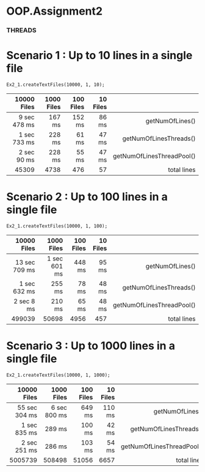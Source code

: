 # OOP.Assignment2

### THREADS 

























# Scenario 1 : Up to 10 lines in a single file
`Ex2_1.createTextFiles(10000, 1, 10);`

| 10000 Files | 1000 Files | 100 Files |      10 Files |                                |
|------------:|-----------:|----------:|--------------:|-------------------------------:|
| 9 sec 478 ms|     167 ms |    152 ms |   86 ms |                getNumOfLines() |
| 1 sec 733 ms|     228 ms |     61 ms |   47 ms |         getNumOfLinesThreads() |
|  2 sec 90 ms|     228 ms |     55 ms |   47 ms |      getNumOfLinesThreadPool() |
|  45309      |       4738 |       476 |      57 |                    total lines |


# Scenario 2 : Up to 100 lines in a single file
`Ex2_1.createTextFiles(10000, 1, 100);`

|   10000 Files |   1000 Files | 100 Files | 10 Files |                                |
|--------------:|-------------:|----------:|---------:|-------------------------------:|
| 13 sec 709 ms | 1 sec 601 ms |    448 ms |    95 ms |                getNumOfLines() |
|  1 sec 632 ms |       255 ms |     78 ms |    48 ms |         getNumOfLinesThreads() |
|    2 sec 8 ms |       210 ms |     65 ms |    48 ms |      getNumOfLinesThreadPool() |
|        499039 |        50698 |      4956 |      457 |                    total lines |


# Scenario 3 : Up to 1000 lines in a single file
`Ex2_1.createTextFiles(10000, 1, 1000);`

|   10000 Files |   1000 Files | 100 Files | 10 Files |                                |
|--------------:|-------------:|----------:|---------:|-------------------------------:|
| 55 sec 304 ms | 6 sec 800 ms |    649 ms |   110 ms |                getNumOfLines() |
|  1 sec 835 ms |       289 ms |    100 ms |    42 ms |         getNumOfLinesThreads() |
|  2 sec 251 ms |       286 ms |    103 ms |    54 ms |      getNumOfLinesThreadPool() |
|       5005739 |       508498 |     51056 |     6657 |                    total lines |
